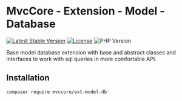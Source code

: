 # MvcCore - Extension - Model - Database

[![Latest Stable Version](https://img.shields.io/badge/Stable-v5.1.10-brightgreen.svg?style=plastic)](https://github.com/mvccore/ext-model-db/releases)
[![License](https://img.shields.io/badge/License-BSD%203-brightgreen.svg?style=plastic)](https://mvccore.github.io/docs/mvccore/5.0.0/LICENSE.md)
![PHP Version](https://img.shields.io/badge/PHP->=5.4-brightgreen.svg?style=plastic)

Base model database extension with base and abstract classes and interfaces to work with sql queries in more comfortable API.

## Installation
```shell
composer require mvccore/ext-model-db
```